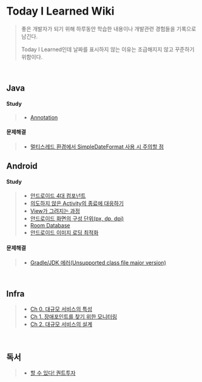# Today I Learned Wiki
>좋은 개발자가 되기 위해 하루동안 학습한 내용이나 개발관련 경험들을 기록으로 남긴다.
>
>Today I Learned인데 날짜를 표시하지 않는 이유는 조급해지지 않고 꾸준하기 위함이다.

<br/>

## Java
#### Study
> - [Annotation](https://github.com/eia51/TIL/blob/main/Java/Study/Annotation.md)
#### 문제해결
> - [멀티스레드 환경에서 SimpleDateFormat 사용 시 주의할 점](https://github.com/eia51/TIL/blob/main/Java/TroubleShooting/caution_of_using_sdf_at_multi_thread.md)

## Android
#### Study
> - [안드로이드 4대 컴포넌트](https://github.com/eia51/TIL/blob/main/Android/Study/android_component.md)
> - [의도하지 않은 Activity의 종료에 대응하기](https://github.com/eia51/TIL/blob/main/Android/Study/prepare_unexpected_terminate.md)
> - [View가 그려지는 과정](https://github.com/eia51/TIL/blob/main/Android/Study/android_view.md)
> - [안드로이드 화면의 구성 단위(px, dp, dpi)](https://github.com/eia51/TIL/blob/main/Android/Study/android_view.md)
> - [Room Database](https://github.com/eia51/TIL/blob/main/Android/Study/android_room.md)
> - [안드로이드 이미지 로딩 최적화](https://github.com/eia51/TIL/blob/main/Android/Study/android_optimize_image_loading.md)
#### 문제해결
> - [Gradle/JDK 에러(Unsupported class file major version)](https://github.com/eia51/TIL/blob/main/Android/TroubleShooting/unsupported_class_file_major_version.md)

<br/>

## Infra
> - [Ch 0. 대규모 서비스의 특성](https://github.com/eia51/TIL/blob/main/Infra/0_feature_of_large_scale_server.md)
> - [Ch 1. 장애포인트를 찾기 위한 모니터링](https://github.com/eia51/TIL/blob/main/Infra/1_monitoring_indicator_for_find_fail_point.md)
> - [Ch 2. 대규모 서비스의 설계](https://github.com/eia51/TIL/blob/main/Infra/2_large_scale_service_design.md)

<br/>

## 독서
> - [할 수 있다! 퀀트투자](https://github.com/eia51/TIL/blob/main/Reading/0_do_it_quant.md)

<br/>

